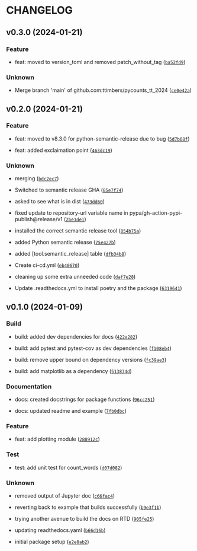 # CHANGELOG



## v0.3.0 (2024-01-21)

### Feature

* feat: moved to version_toml and removed patch_without_tag ([`ba52fd9`](https://github.com/ttimbers/pycounts_tt_2024/commit/ba52fd98cb1f6bd2e950b6bb83c66ad099809f0a))

### Unknown

* Merge branch &#39;main&#39; of github.com:ttimbers/pycounts_tt_2024 ([`ce0e42a`](https://github.com/ttimbers/pycounts_tt_2024/commit/ce0e42a28284b6c144de80e05b485083de53447e))


## v0.2.0 (2024-01-21)

### Feature

* feat: moved to v8.3.0 for python-semantic-release due to bug ([`5d7b08f`](https://github.com/ttimbers/pycounts_tt_2024/commit/5d7b08fe2ef39d1412e9df39857c108498365778))

* feat: added exclaimation point ([`463dc19`](https://github.com/ttimbers/pycounts_tt_2024/commit/463dc1987615dceeac5ea6872e7aa08ddf93a9ea))

### Unknown

* merging ([`bdc2ec7`](https://github.com/ttimbers/pycounts_tt_2024/commit/bdc2ec7001c0d15a77d7b49892fa41b48f832419))

* Switched to semantic release GHA ([`85e7f74`](https://github.com/ttimbers/pycounts_tt_2024/commit/85e7f74516158b6a64779731f89c87aaba705c60))

* asked to see what is in dist ([`473dd60`](https://github.com/ttimbers/pycounts_tt_2024/commit/473dd60f4796ea685ab699c525661759d1201f45))

* fixed update to repository-url variable name in pypa/gh-action-pypi-publish@release/v1 ([`2be1de1`](https://github.com/ttimbers/pycounts_tt_2024/commit/2be1de1967fe6a02a712bcd7553b7fa0dbea35ce))

* installed the correct semantic release tool ([`854b75a`](https://github.com/ttimbers/pycounts_tt_2024/commit/854b75a20bb6a9fb9a4aae4b84297133d2c6dd9a))

* added Python semantic release ([`75e427b`](https://github.com/ttimbers/pycounts_tt_2024/commit/75e427bf9b3a34f1e95f06d44f4067c43ee7caea))

* added [tool.semantic_release] table ([`dfb34b8`](https://github.com/ttimbers/pycounts_tt_2024/commit/dfb34b81207e4e608860f900c916557c86b81122))

* Create ci-cd.yml ([`eb40670`](https://github.com/ttimbers/pycounts_tt_2024/commit/eb4067079048e8e05ae612fa4a559120cadbd0d4))

* cleaning up some extra unneeded code ([`daf7e28`](https://github.com/ttimbers/pycounts_tt_2024/commit/daf7e28c17959c5caf1f656185fb02eba2863d74))

* Update .readthedocs.yml to install poetry and the package ([`6319641`](https://github.com/ttimbers/pycounts_tt_2024/commit/631964108ee3d46346258b8e528e4362aed6881f))


## v0.1.0 (2024-01-09)

### Build

* build: added dev dependencies for docs ([`422a282`](https://github.com/ttimbers/pycounts_tt_2024/commit/422a28269e677ab26ab67eada555cb574a72f84b))

* build: add pytest and pytest-cov as dev dependencies ([`f108eb4`](https://github.com/ttimbers/pycounts_tt_2024/commit/f108eb4af037dd8e7cb6ccdb29865b60d0ae97d6))

* build: remove upper bound on dependency versions ([`fc39ae3`](https://github.com/ttimbers/pycounts_tt_2024/commit/fc39ae318f895e0697e7bcd3955687f03a4f69d0))

* build: add matplotlib as a dependency ([`513834d`](https://github.com/ttimbers/pycounts_tt_2024/commit/513834d359c95817a03bc509a0209e4c3c6775ef))

### Documentation

* docs: created docstrings for package functions ([`96cc251`](https://github.com/ttimbers/pycounts_tt_2024/commit/96cc251fa7880cb24fb7c07c423fb0575f597324))

* docs: updated readme and example ([`7fb0dbc`](https://github.com/ttimbers/pycounts_tt_2024/commit/7fb0dbc44ec4988521cc3182bb3e72885ea3fcf3))

### Feature

* feat: add plotting module ([`288912c`](https://github.com/ttimbers/pycounts_tt_2024/commit/288912ce0e94878fd2ed1603f0f22f7decba45ce))

### Test

* test: add unit test for count_words ([`d07d082`](https://github.com/ttimbers/pycounts_tt_2024/commit/d07d082719e892c1d910a3dab2657c9c1018e8d9))

### Unknown

* removed output of Jupyter doc ([`c66fac4`](https://github.com/ttimbers/pycounts_tt_2024/commit/c66fac41ac9733239652c3d6224e34d7ce84bd50))

* reverting back to example that builds successfully ([`b9e3f1b`](https://github.com/ttimbers/pycounts_tt_2024/commit/b9e3f1b346560abf0fb65d119190f2a0d9625846))

* trying another avenue to build the docs on RTD ([`905fe25`](https://github.com/ttimbers/pycounts_tt_2024/commit/905fe25241ec2bad050c33539a729a29abacb277))

* updating readthedocs.yaml ([`b66d16b`](https://github.com/ttimbers/pycounts_tt_2024/commit/b66d16b16c08d95f16cf786d65ff5372f316a600))

* initial package setup ([`e2e8ab2`](https://github.com/ttimbers/pycounts_tt_2024/commit/e2e8ab2b7c11cc9670707ac2b6a1ebd147e0d5d2))
